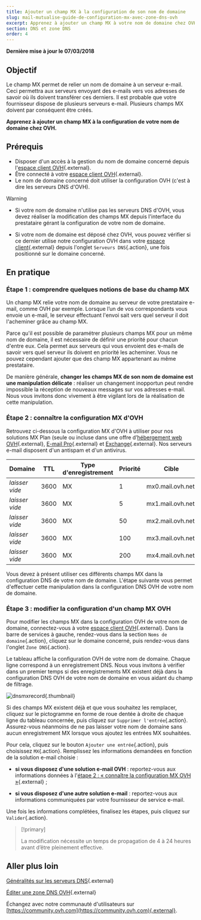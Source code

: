 ```yaml
---
title: Ajouter un champ MX à la configuration de son nom de domaine
slug: mail-mutualise-guide-de-configuration-mx-avec-zone-dns-ovh
excerpt: Apprenez à ajouter un champ MX à votre nom de domaine chez OVH
section: DNS et zone DNS
order: 4
---
```


**Dernière mise à jour le 07/03/2018**

## Objectif

Le champ MX permet de relier un nom de domaine à un serveur e-mail. Ceci permettra aux serveurs envoyant des e-mails vers vos adresses de savoir où ils doivent transférer ces derniers. Il est probable que votre fournisseur dispose de plusieurs serveurs e-mail. Plusieurs champs MX doivent par conséquent être créés.

**Apprenez à ajouter un champ MX à la configuration de votre nom de domaine chez OVH.**

## Prérequis

- Disposer d'un accès à la gestion du nom de domaine concerné depuis l'[espace client OVH](https://www.ovh.com/auth/?action=gotomanager&from=https://www.ovh.com/fr/&ovhSubsidiary=fr){.external}.
- Être connecté à votre [espace client OVH](https://www.ovh.com/auth/?action=gotomanager&from=https://www.ovh.com/fr/&ovhSubsidiary=fr){.external}.
- Le nom de domaine concerné doit utiliser la configuration OVH (c'est à dire les serveurs DNS d'OVH).

> [!warning]
>
> - Si votre nom de domaine n'utilise pas les serveurs DNS d'OVH, vous devez réaliser la modification des champs MX depuis l'interface du prestataire gérant la configuration de votre nom de domaine.
>
> - Si votre nom de domaine est déposé chez OVH, vous pouvez vérifier si ce dernier utilise notre configuration OVH dans votre [espace client](https://www.ovh.com/auth/?action=gotomanager&from=https://www.ovh.com/fr/&ovhSubsidiary=fr){.external} depuis l'onglet `Serveurs DNS`{.action}, une fois positionné sur le domaine concerné.
>

## En pratique

### Étape 1 : comprendre quelques notions de base du champ MX

Un champ MX relie votre nom de domaine au serveur de votre prestataire e-mail, comme OVH par exemple. Lorsque l’un de vos correspondants vous envoie un e-mail, le serveur effectuant l'envoi sait vers quel serveur il doit l'acheminer grâce au champ MX.

Parce qu'il est possible de paramétrer plusieurs champs MX pour un même nom de domaine, il est nécessaire de définir une priorité pour chacun d'entre eux. Cela permet aux serveurs qui vous envoient des e-mails de savoir vers quel serveur ils doivent en priorité les acheminer. Vous ne pouvez cependant ajouter que des champ MX appartenant au même prestataire.

De manière générale, **changer les champs MX de son nom de domaine est une manipulation délicate** : réaliser un changement inopportun peut rendre impossible la réception de nouveaux messages sur vos adresses e-mail. Nous vous invitons donc vivement à être vigilant lors de la réalisation de cette manipulation.

### Étape 2 : connaître la configuration MX d'OVH

Retrouvez ci-dessous la configuration MX d'OVH à utiliser pour nos solutions MX Plan (seule ou incluse dans une offre d’[hébergement web OVH](https://www.ovh.com/fr/hebergement-web/){.external}, [E-mail Pro](https://www.ovh.com/fr/emails/email-pro/){.external} et [Exchange](https://www.ovh.com/fr/emails/){.external}. Nos serveurs e-mail disposent d'un antispam et d'un antivirus.

|Domaine|TTL|Type d'enregistrement|Priorité|Cible|
|---|---|---|---|---|
|*laisser vide*|3600|MX|1|mx0.mail.ovh.net.|
|*laisser vide*|3600|MX|5|mx1.mail.ovh.net.|
|*laisser vide*|3600|MX|50|mx2.mail.ovh.net.|
|*laisser vide*|3600|MX|100|mx3.mail.ovh.net.|
|*laisser vide*|3600|MX|200|mx4.mail.ovh.net.|

Vous devez à présent utiliser ces différents champs MX dans la configuration DNS de votre nom de domaine. L'étape suivante vous permet d'effectuer cette manipulation dans la configuration DNS OVH de votre nom de domaine.

### Étape 3 : modifier la configuration d'un champ MX OVH

Pour modifier les champs MX dans la configuration OVH de votre nom de domaine, connectez-vous à votre [espace client OVH](https://www.ovh.com/auth/?action=gotomanager&from=https://www.ovh.com/fr/&ovhSubsidiary=fr){.external}. Dans la barre de services à gauche, rendez-vous dans la section `Noms de domaine`{.action}, cliquez sur le domaine concerné, puis rendez-vous dans l'onglet `Zone DNS`{.action}.

Le tableau affiche la configuration OVH de votre nom de domaine. Chaque ligne correspond à un enregistrement DNS. Nous vous invitons à vérifier dans un premier temps si des enregistrements MX existent déjà dans la configuration DNS OVH de votre nom de domaine en vous aidant du champ de filtrage.

![dnsmxrecord](images/mx-records-dns-zone.png){.thumbnail}

Si des champs MX existent déjà et que vous souhaitez les remplacer, cliquez sur le pictogramme en forme de roue dentée à droite de chaque ligne du tableau concernée, puis cliquez sur `Supprimer l'entrée`{.action}. Assurez-vous néanmoins de ne pas laisser votre nom de domaine sans aucun enregistrement MX lorsque vous ajoutez les entrées MX souhaitées.

Pour cela, cliquez sur le bouton `Ajouter une entrée`{.action}, puis choisissez `MX`{.action}. Remplissez les informations demandées en fonction de la solution e-mail choisie :

- **si vous disposez d'une solution e-mail OVH** : reportez-vous aux informations données à l'[étape 2 : « connaître la configuration MX OVH »](https://docs.ovh.com/fr/domains/mail-mutualise-guide-de-configuration-mx-avec-zone-dns-ovh/#etape-2-connaitre-la-configuration-mx-dovh){.external} ;

- **si vous disposez d'une autre solution e-mail** : reportez-vous aux informations communiquées par votre fournisseur de service e-mail.

Une fois les informations complétées, finalisez les étapes, puis cliquez sur `Valider`{.action}.

> [!primary]
>
> La modification nécessite un temps de propagation de 4 à 24 heures avant d’être pleinement effective.
>

## Aller plus loin

[Généralités sur les serveurs DNS](https://docs.ovh.com/fr/domains/generalites-serveurs-dns/){.external}

[Éditer une zone DNS OVH](https://docs.ovh.com/fr/domains/editer-ma-zone-dns/){.external}

Échangez avec notre communauté d'utilisateurs sur [https://community.ovh.com](https://community.ovh.com){.external}.